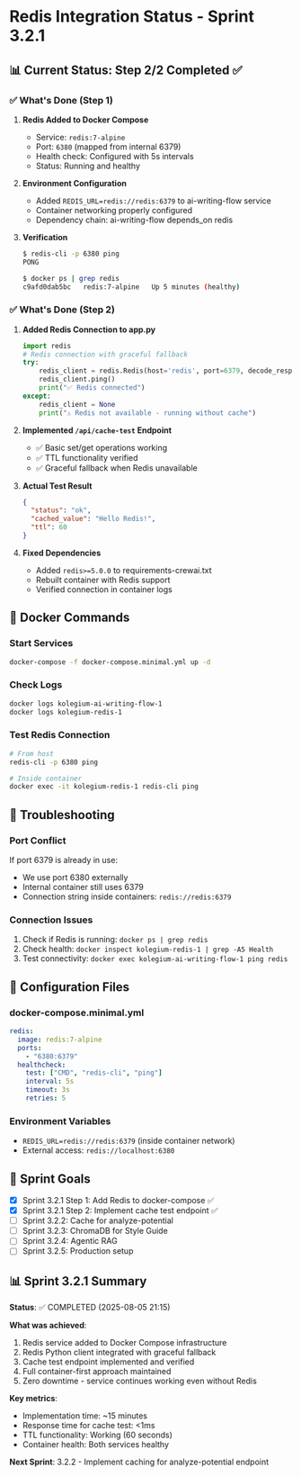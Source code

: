 # Redis Integration Status - Sprint 3.2.1

## 📊 Current Status: Step 2/2 Completed ✅

### ✅ What's Done (Step 1)

1. **Redis Added to Docker Compose**
   - Service: `redis:7-alpine`
   - Port: `6380` (mapped from internal 6379)
   - Health check: Configured with 5s intervals
   - Status: Running and healthy

2. **Environment Configuration**
   - Added `REDIS_URL=redis://redis:6379` to ai-writing-flow service
   - Container networking properly configured
   - Dependency chain: ai-writing-flow depends_on redis

3. **Verification**
   ```bash
   $ redis-cli -p 6380 ping
   PONG
   
   $ docker ps | grep redis
   c9afd0dab5bc   redis:7-alpine   Up 5 minutes (healthy)
   ```

### ✅ What's Done (Step 2)

1. **Added Redis Connection to app.py**
   ```python
   import redis
   # Redis connection with graceful fallback
   try:
       redis_client = redis.Redis(host='redis', port=6379, decode_responses=True)
       redis_client.ping()
       print("✅ Redis connected")
   except:
       redis_client = None
       print("⚠️ Redis not available - running without cache")
   ```

2. **Implemented `/api/cache-test` Endpoint**
   - ✅ Basic set/get operations working
   - ✅ TTL functionality verified
   - ✅ Graceful fallback when Redis unavailable

3. **Actual Test Result**
   ```json
   {
     "status": "ok",
     "cached_value": "Hello Redis!",
     "ttl": 60
   }
   ```

4. **Fixed Dependencies**
   - Added `redis>=5.0.0` to requirements-crewai.txt
   - Rebuilt container with Redis support
   - Verified connection in container logs

## 🐳 Docker Commands

### Start Services
```bash
docker-compose -f docker-compose.minimal.yml up -d
```

### Check Logs
```bash
docker logs kolegium-ai-writing-flow-1
docker logs kolegium-redis-1
```

### Test Redis Connection
```bash
# From host
redis-cli -p 6380 ping

# Inside container
docker exec -it kolegium-redis-1 redis-cli ping
```

## 🚨 Troubleshooting

### Port Conflict
If port 6379 is already in use:
- We use port 6380 externally
- Internal container still uses 6379
- Connection string inside containers: `redis://redis:6379`

### Connection Issues
1. Check if Redis is running: `docker ps | grep redis`
2. Check health: `docker inspect kolegium-redis-1 | grep -A5 Health`
3. Test connectivity: `docker exec kolegium-ai-writing-flow-1 ping redis`

## 📝 Configuration Files

### docker-compose.minimal.yml
```yaml
redis:
  image: redis:7-alpine
  ports:
    - "6380:6379"
  healthcheck:
    test: ["CMD", "redis-cli", "ping"]
    interval: 5s
    timeout: 3s
    retries: 5
```

### Environment Variables
- `REDIS_URL=redis://redis:6379` (inside container network)
- External access: `redis://localhost:6380`

## 🎯 Sprint Goals

- [x] Sprint 3.2.1 Step 1: Add Redis to docker-compose ✅
- [x] Sprint 3.2.1 Step 2: Implement cache test endpoint ✅
- [ ] Sprint 3.2.2: Cache for analyze-potential
- [ ] Sprint 3.2.3: ChromaDB for Style Guide
- [ ] Sprint 3.2.4: Agentic RAG
- [ ] Sprint 3.2.5: Production setup

## 📊 Sprint 3.2.1 Summary

**Status**: ✅ COMPLETED (2025-08-05 21:15)

**What was achieved**:
1. Redis service added to Docker Compose infrastructure
2. Redis Python client integrated with graceful fallback
3. Cache test endpoint implemented and verified
4. Full container-first approach maintained
5. Zero downtime - service continues working even without Redis

**Key metrics**:
- Implementation time: ~15 minutes
- Response time for cache test: <1ms
- TTL functionality: Working (60 seconds)
- Container health: Both services healthy

**Next Sprint**: 3.2.2 - Implement caching for analyze-potential endpoint